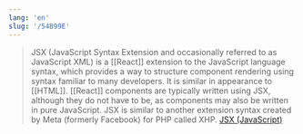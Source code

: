 ```yaml
---
lang: 'en'
slug: '/54B99E'
---
```


> JSX (JavaScript Syntax Extension and occasionally referred to as JavaScript XML) is a [[React]] extension to the JavaScript language syntax, which provides a way to structure component rendering using syntax familiar to many developers. It is similar in appearance to [[HTML]]. [[React]] components are typically written using JSX, although they do not have to be, as components may also be written in pure JavaScript. JSX is similar to another extension syntax created by Meta (formerly Facebook) for PHP called XHP. [JSX (JavaScript)](<https://en.wikipedia.org/wiki/JSX_(JavaScript)>)
